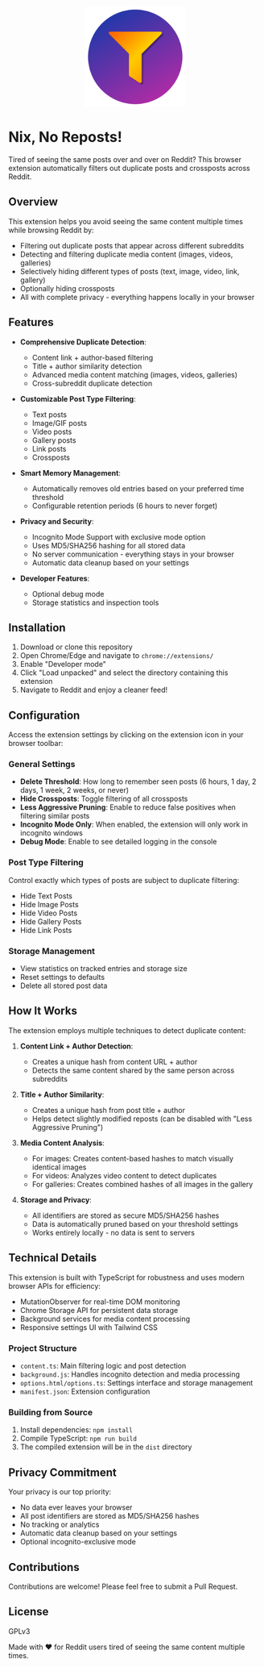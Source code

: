 <p align="center">
    <img src=images/icon-256.png alt="icon" width=200/>
</p>

# Nix, No Reposts!

Tired of seeing the same posts over and over on Reddit?
This browser extension automatically filters out duplicate posts and crossposts across Reddit.

## Overview

This extension helps you avoid seeing the same content multiple times while browsing Reddit by:

- Filtering out duplicate posts that appear across different subreddits
- Detecting and filtering duplicate media content (images, videos, galleries)
- Selectively hiding different types of posts (text, image, video, link, gallery)
- Optionally hiding crossposts
- All with complete privacy - everything happens locally in your browser

## Features

- **Comprehensive Duplicate Detection**:
  - Content link + author-based filtering
  - Title + author similarity detection
  - Advanced media content matching (images, videos, galleries)
  - Cross-subreddit duplicate detection
  
- **Customizable Post Type Filtering**:
  - Text posts
  - Image/GIF posts
  - Video posts
  - Gallery posts
  - Link posts
  - Crossposts

- **Smart Memory Management**:
  - Automatically removes old entries based on your preferred time threshold
  - Configurable retention periods (6 hours to never forget)

- **Privacy and Security**:
  - Incognito Mode Support with exclusive mode option
  - Uses MD5/SHA256 hashing for all stored data
  - No server communication - everything stays in your browser
  - Automatic data cleanup based on your settings

- **Developer Features**:
  - Optional debug mode
  - Storage statistics and inspection tools

## Installation

1. Download or clone this repository
2. Open Chrome/Edge and navigate to `chrome://extensions/`
3. Enable "Developer mode"
4. Click "Load unpacked" and select the directory containing this extension
5. Navigate to Reddit and enjoy a cleaner feed!

## Configuration

Access the extension settings by clicking on the extension icon in your browser toolbar:

### General Settings
- **Delete Threshold**: How long to remember seen posts (6 hours, 1 day, 2 days, 1 week, 2 weeks, or never)
- **Hide Crossposts**: Toggle filtering of all crossposts
- **Less Aggressive Pruning**: Enable to reduce false positives when filtering similar posts
- **Incognito Mode Only**: When enabled, the extension will only work in incognito windows
- **Debug Mode**: Enable to see detailed logging in the console

### Post Type Filtering
Control exactly which types of posts are subject to duplicate filtering:
- Hide Text Posts
- Hide Image Posts
- Hide Video Posts
- Hide Gallery Posts
- Hide Link Posts

### Storage Management
- View statistics on tracked entries and storage size
- Reset settings to defaults
- Delete all stored post data

## How It Works

The extension employs multiple techniques to detect duplicate content:

1. **Content Link + Author Detection**: 
   - Creates a unique hash from content URL + author
   - Detects the same content shared by the same person across subreddits

2. **Title + Author Similarity**: 
   - Creates a unique hash from post title + author
   - Helps detect slightly modified reposts (can be disabled with "Less Aggressive Pruning")

3. **Media Content Analysis**:
   - For images: Creates content-based hashes to match visually identical images
   - For videos: Analyzes video content to detect duplicates
   - For galleries: Creates combined hashes of all images in the gallery

4. **Storage and Privacy**:
   - All identifiers are stored as secure MD5/SHA256 hashes
   - Data is automatically pruned based on your threshold settings
   - Works entirely locally - no data is sent to servers

## Technical Details

This extension is built with TypeScript for robustness and uses modern browser APIs for efficiency:

- MutationObserver for real-time DOM monitoring
- Chrome Storage API for persistent data storage
- Background services for media content processing
- Responsive settings UI with Tailwind CSS

### Project Structure

- `content.ts`: Main filtering logic and post detection
- `background.js`: Handles incognito detection and media processing
- `options.html/options.ts`: Settings interface and storage management
- `manifest.json`: Extension configuration

### Building from Source

1. Install dependencies: `npm install`
2. Compile TypeScript: `npm run build`
3. The compiled extension will be in the `dist` directory

## Privacy Commitment

Your privacy is our top priority:

- No data ever leaves your browser
- All post identifiers are stored as MD5/SHA256 hashes
- No tracking or analytics
- Automatic data cleanup based on your settings
- Optional incognito-exclusive mode

## Contributions

Contributions are welcome! Please feel free to submit a Pull Request.

## License

GPLv3

Made with ❤️ for Reddit users tired of seeing the same content multiple times.